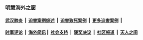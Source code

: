 
### 明慧海外之窗

####  [武汉肺炎](indexes/365.md?t=06201401) &nbsp;|&nbsp;  [迫害案例综述](indexes/328.md?t=06201401) &nbsp;|&nbsp; [迫害致死案例](indexes/277.md?t=06201401)  &nbsp;|&nbsp; [更多迫害案例](indexes/81.md?t=06201401)  &nbsp;|&nbsp; 
####  [时事评论](indexes/19.md?t=06201401) &nbsp;|&nbsp; [海外简讯](indexes/245.md?t=06201401)&nbsp;|&nbsp;  [社会支持](indexes/140.md?t=06201401) &nbsp;|&nbsp; [褒奖决议](indexes/282.md?t=06201401) &nbsp;|&nbsp; [社区报道](indexes/91.md?t=06201401)  &nbsp;|&nbsp; [天人之间](indexes/78.md?t=06201401) 

